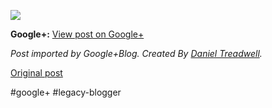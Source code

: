 <!--
date: '2012-04-22'
published: true
slug: 2012-04-google-view-post-on-google-post_22
time_to_read: 5
title: ''
-->

  
[![](https://lh6.googleusercontent.com/-zJJhycDbCDs/T5QCiusTcZI/AAAAAAAAHAM/zaUaXE-9hu4/s0-d/20120422_134431.jpg)](https://lh6.googleusercontent.com/-zJJhycDbCDs/T5QCiusTcZI/AAAAAAAAHAM/zaUaXE-9hu4/s0-d/20120422_134431.jpg)

**Google+:** [View post on Google+](https://plus.google.com/103392016560023386646/posts/4hnmACoqn2s)

  
  
*Post imported by Google+Blog. Created By [Daniel Treadwell](http://minimali.se/).*

[Original post](https://ysfk.blogspot.com/2012/04/google-view-post-on-google-post_22.html)

#google+ #legacy-blogger 